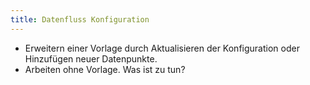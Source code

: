 ```yaml
---
title: Datenfluss Konfiguration
---
```


- Erweitern einer Vorlage durch Aktualisieren der Konfiguration oder Hinzufügen neuer Datenpunkte.
- Arbeiten ohne Vorlage. Was ist zu tun?
